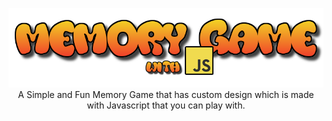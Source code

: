 <p align="center">
  <img src="img/test3.png" alt="Game Logo" width="650"> <br>
  A Simple and Fun Memory Game that has custom design which is made with Javascript that you can play with.
</p>

